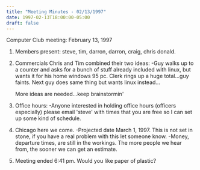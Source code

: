 ```yaml
---
title: "Meeting Minutes - 02/13/1997"
date: 1997-02-13T18:00:00-05:00
draft: false
---
```


Computer Club meeting:   February 13, 1997 </p><p>
1.  Members present: steve, tim, darron, darron, craig, chris 	donald. </p><p>
2.  Commercials 	Chris and Tim combined their two ideas: 		-Guy walks up to a counter and asks for a bunch 	 	 of stuff already included with linux, but wants it 		 for his home windows 95 pc.  Clerk rings up a huge 		 total...guy faints.  Next guy does same thing but  		 wants linux instead... </p><p>
	More ideas are needed...keep brainstormin' </p><p>
3.  Office hours: 	-Anyone interested in holding office hours (officers  	 especially) please email 'steve' with times that you are 	 free so I can set up some kind of schedule. </p><p>
4.  Chicago here we come. 	-Projected date March 1, 1997.  This is not set in stone, 	 if you have a real problem with this let someone know. 	-Money, departure times, are still in the workings.  The more 	 people we hear from, the sooner we can get an estimate.  	 </p><p>
5.  Meeting ended 6:41 pm.  Would you like paper of plastic?  </p>
